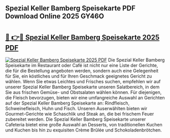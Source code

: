 ## Spezial Keller Bamberg Speisekarte PDF Download Online 2025 GY46O

# <h2><a href="http://gc5hhp.nevu.top/?p=Spezial+Keller+Bamberg+Speisekarte">🔗 👉🔴 Spezial Keller Bamberg Speisekarte 2025 PDF</a></h2>

[![Spezial Keller Bamberg Speisekarte 2025 PDF](https://i.imgur.com/dBaPXMq.png)](http://gc5hhp.nevu.top/?p=Spezial+Keller+Bamberg+Speisekarte)
Die Spezial Keller Bamberg Speisekarte im Restaurant oder Café ist nicht nur eine Liste der Gerichte, die für die Bestellung angeboten werden, sondern auch eine Gelegenheit für Sie, ein köstliches und für Ihren Geschmack geeignetes Gericht zu wählen. Wenn Sie etwas Leichtes und Frisches suchen, empfehlen wir auf unserer Spezial Keller Bamberg Speisekarte unseren Salatbereich, in dem Sie aus frischen Gemüse- und Obstsalaten wählen können. Für diejenigen, die Fleisch bevorzugen, bieten wir eine umfangreiche Auswahl an Gerichten auf der Spezial Keller Bamberg Speisekarte an: Rindfleisch, Schweinefleisch, Huhn und Fisch. Unseren Auserwählten bieten wir Gourmet-Gerichte wie Schaschlik und Steak an, die bei frischem Feuer zubereitet werden. Die Spezial Keller Bamberg Speisekarte unserer Cafeteria bietet eine große Auswahl an Desserts, von traditionellen Kuchen und Kuchen bis hin zu exquisiten Crème Brûlée und Schokoladenbrötchen.
